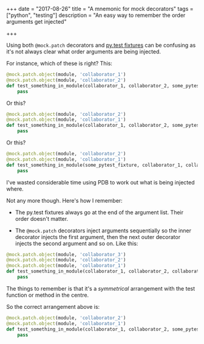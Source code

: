 +++
date = "2017-08-26"
title = "A mnemonic for mock decorators"
tags = ["python", "testing"]
description = "An easy way to remember the order arguments get injected"

+++

Using both `@mock.patch` decorators and [py.test fixtures](https://docs.pytest.org/en/latest/fixture.html) can be confusing as it's not
always clear what order arguments are being injected.

For instance, which of these is right? This:

```python
@mock.patch.object(module, 'collaborator_1')
@mock.patch.object(module, 'collaborator_2')
def test_something_in_module(collaborator_1, collaborator_2, some_pytest_fixture):
    pass
```

Or this?

```python
@mock.patch.object(module, 'collaborator_2')
@mock.patch.object(module, 'collaborator_1')
def test_something_in_module(collaborator_1, collaborator_2, some_pytest_fixture):
    pass
```

Or this?

```python
@mock.patch.object(module, 'collaborator_2')
@mock.patch.object(module, 'collaborator_1')
def test_something_in_module(some_pytest_fixture, collaborator_1, collaborator_2):
    pass
```

I've wasted considerable time using PDB to work out what is being injected
where.

Not any more though. Here's how I remember:

- The py.test fixtures always go at the end of the argument list. Their order
  doesn't matter.

- The `@mock.patch` decorators inject arguments sequentially so the inner
  decorator injects the first argument, then the next outer decorator injects
  the second argument and so on. Like this:

```python
@mock.patch.object(module, 'collaborator_3')
@mock.patch.object(module, 'collaborator_2')
@mock.patch.object(module, 'collaborator_1')
def test_something_in_module(collaborator_1, collaborator_2, collaborator_3):
    pass
```

The things to remember is that it's a _symmetrical_ arrangement with the test function or method in the centre.

So the correct arrangement above is:

```python
@mock.patch.object(module, 'collaborator_2')
@mock.patch.object(module, 'collaborator_1')
def test_something_in_module(collaborator_1, collaborator_2, some_pytest_fixture):
    pass
```
